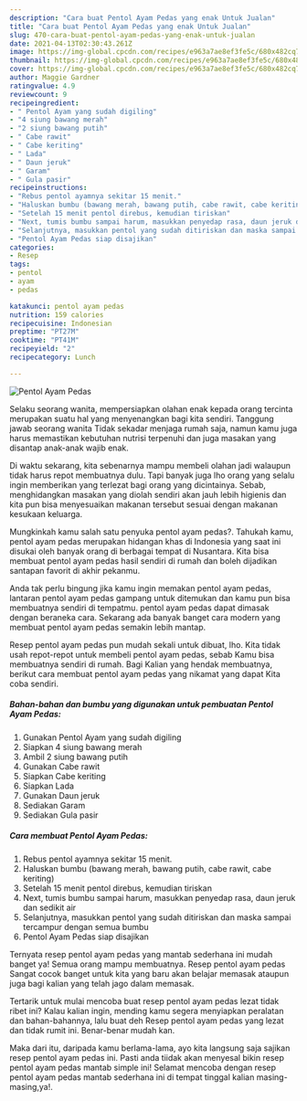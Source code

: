 ```yaml
---
description: "Cara buat Pentol Ayam Pedas yang enak Untuk Jualan"
title: "Cara buat Pentol Ayam Pedas yang enak Untuk Jualan"
slug: 470-cara-buat-pentol-ayam-pedas-yang-enak-untuk-jualan
date: 2021-04-13T02:30:43.261Z
image: https://img-global.cpcdn.com/recipes/e963a7ae8ef3fe5c/680x482cq70/pentol-ayam-pedas-foto-resep-utama.jpg
thumbnail: https://img-global.cpcdn.com/recipes/e963a7ae8ef3fe5c/680x482cq70/pentol-ayam-pedas-foto-resep-utama.jpg
cover: https://img-global.cpcdn.com/recipes/e963a7ae8ef3fe5c/680x482cq70/pentol-ayam-pedas-foto-resep-utama.jpg
author: Maggie Gardner
ratingvalue: 4.9
reviewcount: 9
recipeingredient:
- " Pentol Ayam yang sudah digiling"
- "4 siung bawang merah"
- "2 siung bawang putih"
- " Cabe rawit"
- " Cabe keriting"
- " Lada"
- " Daun jeruk"
- " Garam"
- " Gula pasir"
recipeinstructions:
- "Rebus pentol ayamnya sekitar 15 menit."
- "Haluskan bumbu (bawang merah, bawang putih, cabe rawit, cabe keriting)"
- "Setelah 15 menit pentol direbus, kemudian tiriskan"
- "Next, tumis bumbu sampai harum, masukkan penyedap rasa, daun jeruk dan sedikit air"
- "Selanjutnya, masukkan pentol yang sudah ditiriskan dan maska sampai tercampur dengan semua bumbu"
- "Pentol Ayam Pedas siap disajikan"
categories:
- Resep
tags:
- pentol
- ayam
- pedas

katakunci: pentol ayam pedas 
nutrition: 159 calories
recipecuisine: Indonesian
preptime: "PT27M"
cooktime: "PT41M"
recipeyield: "2"
recipecategory: Lunch

---
```



![Pentol Ayam Pedas](https://img-global.cpcdn.com/recipes/e963a7ae8ef3fe5c/680x482cq70/pentol-ayam-pedas-foto-resep-utama.jpg)

Selaku seorang wanita, mempersiapkan olahan enak kepada orang tercinta merupakan suatu hal yang menyenangkan bagi kita sendiri. Tanggung jawab seorang  wanita Tidak sekadar menjaga rumah saja, namun kamu juga harus memastikan kebutuhan nutrisi terpenuhi dan juga masakan yang disantap anak-anak wajib enak.

Di waktu  sekarang, kita sebenarnya mampu membeli olahan jadi walaupun tidak harus repot membuatnya dulu. Tapi banyak juga lho orang yang selalu ingin memberikan yang terlezat bagi orang yang dicintainya. Sebab, menghidangkan masakan yang diolah sendiri akan jauh lebih higienis dan kita pun bisa menyesuaikan makanan tersebut sesuai dengan makanan kesukaan keluarga. 



Mungkinkah kamu salah satu penyuka pentol ayam pedas?. Tahukah kamu, pentol ayam pedas merupakan hidangan khas di Indonesia yang saat ini disukai oleh banyak orang di berbagai tempat di Nusantara. Kita bisa membuat pentol ayam pedas hasil sendiri di rumah dan boleh dijadikan santapan favorit di akhir pekanmu.

Anda tak perlu bingung jika kamu ingin memakan pentol ayam pedas, lantaran pentol ayam pedas gampang untuk ditemukan dan kamu pun bisa membuatnya sendiri di tempatmu. pentol ayam pedas dapat dimasak dengan beraneka cara. Sekarang ada banyak banget cara modern yang membuat pentol ayam pedas semakin lebih mantap.

Resep pentol ayam pedas pun mudah sekali untuk dibuat, lho. Kita tidak usah repot-repot untuk membeli pentol ayam pedas, sebab Kamu bisa membuatnya sendiri di rumah. Bagi Kalian yang hendak membuatnya, berikut cara membuat pentol ayam pedas yang nikamat yang dapat Kita coba sendiri.

<!--inarticleads1-->

##### Bahan-bahan dan bumbu yang digunakan untuk pembuatan Pentol Ayam Pedas:

1. Gunakan  Pentol Ayam yang sudah digiling
1. Siapkan 4 siung bawang merah
1. Ambil 2 siung bawang putih
1. Gunakan  Cabe rawit
1. Siapkan  Cabe keriting
1. Siapkan  Lada
1. Gunakan  Daun jeruk
1. Sediakan  Garam
1. Sediakan  Gula pasir




<!--inarticleads2-->

##### Cara membuat Pentol Ayam Pedas:

1. Rebus pentol ayamnya sekitar 15 menit.
1. Haluskan bumbu (bawang merah, bawang putih, cabe rawit, cabe keriting)
1. Setelah 15 menit pentol direbus, kemudian tiriskan
1. Next, tumis bumbu sampai harum, masukkan penyedap rasa, daun jeruk dan sedikit air
1. Selanjutnya, masukkan pentol yang sudah ditiriskan dan maska sampai tercampur dengan semua bumbu
1. Pentol Ayam Pedas siap disajikan




Ternyata resep pentol ayam pedas yang mantab sederhana ini mudah banget ya! Semua orang mampu membuatnya. Resep pentol ayam pedas Sangat cocok banget untuk kita yang baru akan belajar memasak ataupun juga bagi kalian yang telah jago dalam memasak.

Tertarik untuk mulai mencoba buat resep pentol ayam pedas lezat tidak ribet ini? Kalau kalian ingin, mending kamu segera menyiapkan peralatan dan bahan-bahannya, lalu buat deh Resep pentol ayam pedas yang lezat dan tidak rumit ini. Benar-benar mudah kan. 

Maka dari itu, daripada kamu berlama-lama, ayo kita langsung saja sajikan resep pentol ayam pedas ini. Pasti anda tiidak akan menyesal bikin resep pentol ayam pedas mantab simple ini! Selamat mencoba dengan resep pentol ayam pedas mantab sederhana ini di tempat tinggal kalian masing-masing,ya!.

